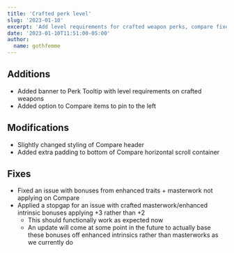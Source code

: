 ```yaml
---
title: 'Crafted perk level'
slug: '2023-01-10'
excerpt: 'Add level requirements for crafted weapon perks, compare fixes'
date: '2023-01-10T11:51:00-05:00'
author:
  name: gothfemme
---
```


## Additions

- Added banner to Perk Tooltip with level requirements on crafted weapons
- Added option to Compare items to pin to the left

## Modifications

- Slightly changed styling of Compare header
- Added extra padding to bottom of Compare horizontal scroll container

## Fixes

- Fixed an issue with bonuses from enhanced traits + masterwork not applying on Compare
- Applied a stopgap for an issue with crafted masterwork/enhanced intrinsic bonuses applying +3 rather than +2
  - This should functionally work as expected now
  - An update will come at some point in the future to actually base these bonuses off enhanced intrinsics rather than masterworks as we currently do
